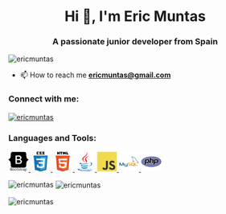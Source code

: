 <h1 align="center">Hi 👋, I'm Eric Muntas</h1>
<h3 align="center">A passionate junior developer from Spain</h3>

<p align="left"> <img src="https://komarev.com/ghpvc/?username=ericmuntas&label=Profile%20views&color=0e75b6&style=flat" alt="ericmuntas" /> </p>

- 📫 How to reach me **ericmuntas@gmail.com**

<h3 align="left">Connect with me:</h3>
<p align="left">
<a href="https://linkedin.com/in/ericmuntas" target="blank"><img align="center" src="https://raw.githubusercontent.com/rahuldkjain/github-profile-readme-generator/master/src/images/icons/Social/linked-in-alt.svg" alt="ericmuntas" height="30" width="40" /></a>
</p>

<h3 align="left">Languages and Tools:</h3>
<p align="left"> <a href="https://getbootstrap.com" target="_blank" rel="noreferrer"> <img src="https://raw.githubusercontent.com/devicons/devicon/master/icons/bootstrap/bootstrap-plain-wordmark.svg" alt="bootstrap" width="40" height="40"/> </a> <a href="https://www.w3schools.com/css/" target="_blank" rel="noreferrer"> <img src="https://raw.githubusercontent.com/devicons/devicon/master/icons/css3/css3-original-wordmark.svg" alt="css3" width="40" height="40"/> </a> <a href="https://www.w3.org/html/" target="_blank" rel="noreferrer"> <img src="https://raw.githubusercontent.com/devicons/devicon/master/icons/html5/html5-original-wordmark.svg" alt="html5" width="40" height="40"/> </a> <a href="https://www.java.com" target="_blank" rel="noreferrer"> <img src="https://raw.githubusercontent.com/devicons/devicon/master/icons/java/java-original.svg" alt="java" width="40" height="40"/> </a> <a href="https://developer.mozilla.org/en-US/docs/Web/JavaScript" target="_blank" rel="noreferrer"> <img src="https://raw.githubusercontent.com/devicons/devicon/master/icons/javascript/javascript-original.svg" alt="javascript" width="40" height="40"/> </a> <a href="https://www.mysql.com/" target="_blank" rel="noreferrer"> <img src="https://raw.githubusercontent.com/devicons/devicon/master/icons/mysql/mysql-original-wordmark.svg" alt="mysql" width="40" height="40"/> </a> <a href="https://www.php.net" target="_blank" rel="noreferrer"> <img src="https://raw.githubusercontent.com/devicons/devicon/master/icons/php/php-original.svg" alt="php" width="40" height="40"/> </a> </p>

<p><img align="left" src="https://github-readme-stats.vercel.app/api/top-langs?username=ericmuntas&show_icons=true&locale=en&layout=compact" alt="ericmuntas" /></p>

<p>&nbsp;<img align="center" src="https://github-readme-stats.vercel.app/api?username=ericmuntas&show_icons=true&locale=en" alt="ericmuntas" /></p>

<p><img align="center" src="https://github-readme-streak-stats.herokuapp.com/?user=ericmuntas&" alt="ericmuntas" /></p>
